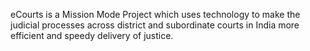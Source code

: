 eCourts is a Mission Mode Project which uses technology to make the judicial processes across district and subordinate courts in India more efficient and speedy delivery of justice.
